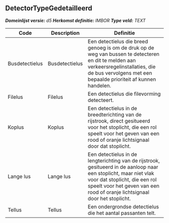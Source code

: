 ﻿## DetectorTypeGedetailleerd

*__Domeinlijst versie:__ d5*
*__Herkomst definitie:__ IMBOR*
*__Type veld:__ TEXT*

|__Code__ |__Description__ |__Definitie__	|
|	---	|	---	|   ---	| 
| Busdetectielus | Busdetectielus | Een detectielus die breed genoeg is om de druk op de weg van bussen te detecteren en dit te melden aan verkeersregelinstallaties, die de bus vervolgens met een bepaalde prioriteit af kunnen handelen. |
| Filelus | Filelus | Een detectielus die filevorming detecteert. |
| Koplus | Koplus | Een detectielus in de breedterichting van de rijstrook, direct gesitueerd voor het stoplicht, die een rol speelt voor het geven van een rood of oranje lichtsignaal door dat stoplicht. |
| Lange lus | Lange lus | Een detectielus in de lengterichting van de rijstrook, gesitueerd in de aanloop naar een stoplicht, maar niet vlak voor dat stoplicht, die een rol speelt voor het geven van een rood of oranje lichtsignaal door het stoplicht. |
| Tellus | Tellus | Een ondergrondse detectielus die het aantal passanten telt. |
